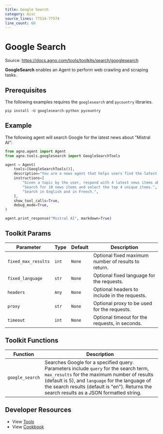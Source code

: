 ```yaml
---
title: Google Search
category: misc
source_lines: 77514-77574
line_count: 60
---
```


# Google Search
Source: https://docs.agno.com/tools/toolkits/search/googlesearch



**GoogleSearch** enables an Agent to perform web crawling and scraping tasks.

## Prerequisites

The following examples requires the `googlesearch` and `pycountry` libraries.

```shell
pip install -U googlesearch-python pycountry
```

## Example

The following agent will search Google for the latest news about "Mistral AI":

```python cookbook/tools/googlesearch_tools.py
from agno.agent import Agent
from agno.tools.googlesearch import GoogleSearchTools

agent = Agent(
    tools=[GoogleSearchTools()],
    description="You are a news agent that helps users find the latest news.",
    instructions=[
        "Given a topic by the user, respond with 4 latest news items about that topic.",
        "Search for 10 news items and select the top 4 unique items.",
        "Search in English and in French.",
    ],
    show_tool_calls=True,
    debug_mode=True,
)

agent.print_response("Mistral AI", markdown=True)
```

## Toolkit Params

| Parameter           | Type  | Default | Description                                         |
| ------------------- | ----- | ------- | --------------------------------------------------- |
| `fixed_max_results` | `int` | `None`  | Optional fixed maximum number of results to return. |
| `fixed_language`    | `str` | `None`  | Optional fixed language for the requests.           |
| `headers`           | `Any` | `None`  | Optional headers to include in the requests.        |
| `proxy`             | `str` | `None`  | Optional proxy to be used for the requests.         |
| `timeout`           | `int` | `None`  | Optional timeout for the requests, in seconds.      |

## Toolkit Functions

| Function        | Description                                                                                                                                                                                                                                                                            |
| --------------- | -------------------------------------------------------------------------------------------------------------------------------------------------------------------------------------------------------------------------------------------------------------------------------------- |
| `google_search` | Searches Google for a specified query. Parameters include `query` for the search term, `max_results` for the maximum number of results (default is 5), and `language` for the language of the search results (default is "en"). Returns the search results as a JSON formatted string. |

## Developer Resources

* View [Tools](https://github.com/agno-agi/agno/blob/main/libs/agno/agno/tools/googlesearch.py)
* View [Cookbook](https://github.com/agno-agi/agno/blob/main/cookbook/tools/googlesearch_tools.py)


